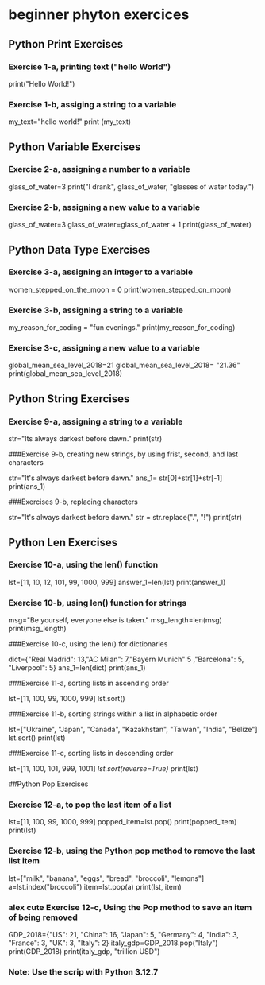 # beginner phyton exercices

## Python Print Exercises

### Exercise 1-a, printing text ("hello World")

print("Hello World!")

### Exercise 1-b, assiging a string to a variable

my_text="hello world!"
print (my_text)

## Python Variable Exercises

### Exercise 2-a, assigning a number to a variable

glass_of_water=3
print("I drank", glass_of_water, "glasses of water today.")

### Exercise 2-b, assigning a new value to a variable

glass_of_water=3
glass_of_water=glass_of_water + 1
print(glass_of_water)

## Python Data Type Exercises

### Exercise 3-a, assigning an integer to a variable

women_stepped_on_the_moon = 0
print(women_stepped_on_moon)

### Exercise 3-b, assigning a string to a variable

my_reason_for_coding = "fun evenings."
print(my_reason_for_coding)

### Exercise 3-c, assigning a new value to a variable

global_mean_sea_level_2018=21
global_mean_sea_level_2018= "21.36"
print(global_mean_sea_level_2018)

## Python String Exercises

### Exercise 9-a, assigning a string to a variable

str="Its always darkest before dawn."
print(str)

###Exercise 9-b, creating new strings, by using frist, second, and last characters

str="It's always darkest before dawn."
ans_1= str[0]+str[1]+str[-1]
print(ans_1)

###Exercises 9-b, replacing characters

str="It's always darkest before dawn."
str = str.replace(".", "!")
print(str)

## Python Len Exercises

### Exercise 10-a, using the len() function

lst=[11, 10, 12, 101, 99, 1000, 999]
answer_1=len(lst)
print(answer_1)

### Exercise 10-b, using len() function for strings

msg="Be yourself, everyone else is taken."
msg_length=len(msg)
print(msg_length)

###Exercise 10-c, using the len() for dictionaries

dict={"Real Madrid": 13,"AC Milan": 7,"Bayern Munich":5 ,"Barcelona": 5, "Liverpool": 5}
ans_1=len(dict)
print(ans_1)

###Exercise 11-a, sorting lists in ascending order

lst=[11, 100, 99, 1000, 999]
lst.sort()

###Exercise 11-b, sorting strings within a list in alphabetic order

lst=["Ukraine", "Japan", "Canada", "Kazakhstan", "Taiwan", "India", "Belize"]
lst.sort()
print(lst)
 
###Exercise 11-c, sorting lists in descending order

lst=[11, 100, 101, 999, 1001]
*lst.sort(reverse=True)*
print(lst)

##Python Pop Exercises

### Exercise 12-a, to pop the last item of a list

lst=[11, 100, 99, 1000, 999]
popped_item=lst.pop()
print(popped_item)
print(lst)

### Exercise 12-b, using the Python pop method to remove the last list item

lst=["milk", "banana", "eggs", "bread", "broccoli", "lemons"]
a=lst.index("broccoli")
item=lst.pop(a)
print(lst, item)

### alex cute Exercise 12-c, Using the Pop method to save an item of being removed

GDP_2018={"US": 21, "China": 16, "Japan": 5, "Germany": 4, "India": 3, "France": 3, "UK": 3, "Italy": 2}
italy_gdp=GDP_2018.pop("Italy")
print(GDP_2018)
print(italy_gdp, "trillion USD")



### Note: Use the scrip with Python 3.12.7

